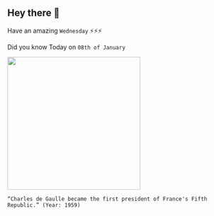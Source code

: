 ## Hey there 👋
Have an amazing `Wednesday` ⚡⚡⚡

Did you know Today on `08th of January`
 
 [<img src="https://cdn.britannica.com/73/11573-050-70EF5631/Charles-de-Gaulle-1967.jpg" width="300" />](https://en.wikipedia.org/wiki/French_Fifth_Republic#:~:text=1959%E2%80%931969) 
 ```
“Charles de Gaulle became the first president of France's Fifth Republic.” (Year: 1959)
```
